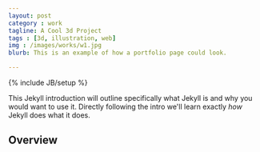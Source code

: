 ```yaml
---
layout: post
category : work
tagline: A Cool 3d Project
tags : [3d, illustration, web]
img : /images/works/w1.jpg
blurb: This is an example of how a portfolio page could look.

---
```

{% include JB/setup %}

This Jekyll introduction will outline specifically  what Jekyll is and why you would want to use it.
Directly following the intro we'll learn exactly _how_ Jekyll does what it does.

## Overview